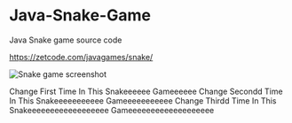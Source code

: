 # Java-Snake-Game
Java Snake game source code

https://zetcode.com/javagames/snake/  

![Snake game screenshot](snake.png)

Change First Time In This Snakeeeeee Gameeeeee
Change Secondd Time In This Snakeeeeeeeeeee Gameeeeeeeeeee
Change Thirdd Time In This Snakeeeeeeeeeeeeeeeeee Gameeeeeeeeeeeeeeeeeee
